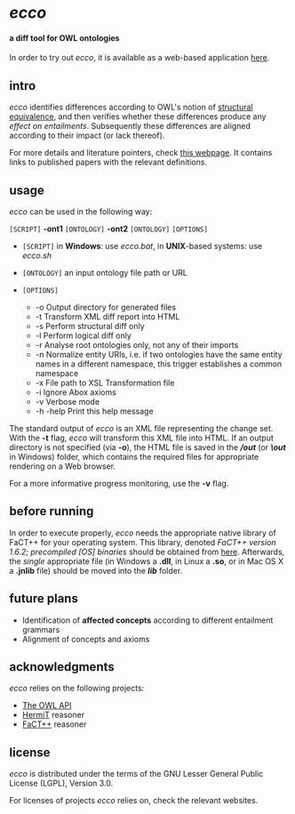 *ecco*
====

#### a diff tool for OWL ontologies ####

In order to try out *ecco*, it is available as a web-based application [here](http://owl.cs.manchester.ac.uk/diff).


intro
--------------------

*ecco* identifies differences according to OWL's notion of [structural equivalence](http://www.w3.org/TR/owl2-syntax/#Structural_Specification),
and then verifies whether these differences produce any *effect on entailments*.
Subsequently these differences are aligned according to their impact (or lack thereof).

For more details and literature pointers, check [this webpage](http://owl.cs.manchester.ac.uk/research/topics/diff/). It contains links to published papers with the relevant definitions.


usage
--------------------

*ecco* can be used in the following way: 

`[SCRIPT]` **-ont1** `[ONTOLOGY]` **-ont2** `[ONTOLOGY]` `[OPTIONS]`

* `[SCRIPT]` in **Windows**: use *ecco.bat*, in **UNIX**-based systems: use *ecco.sh*

* `[ONTOLOGY]` an input ontology file path or URL

* `[OPTIONS]`
    * -o    Output directory for generated files
    * -t    Transform XML diff report into HTML
    * -s    Perform structural diff only
    * -l	Perform logical diff only
    * -r    Analyse root ontologies only, not any of their imports
    * -n    Normalize entity URIs, i.e. if two ontologies have the same entity names in a different namespace, this trigger establishes a common namespace
    * -x		File path to XSL Transformation file
    * -i		Ignore Abox axioms
    * -v		Verbose mode
    * -h -help	Print this help message

The standard output of *ecco* is an XML file representing the change set. 
With the **-t** flag, *ecco* will transform this XML file into HTML. If an output 
directory is not specified (via **-o**), the HTML file is saved in the **_/out_** (or **_\out_** in Windows) folder, which 
contains the required files for appropriate rendering on a Web browser.

For a more informative progress monitoring, use the **-v** flag.


before running
--------------------
In order to execute properly, *ecco* needs the appropriate native library of FaCT++ for your operating system. 
This library, denoted *FaCT++ version 1.6.2; precompiled [OS] binaries* should be obtained from [here](https://code.google.com/p/factplusplus/downloads/list).
Afterwards, the *single* appropriate file (in Windows a **.dll**, in Linux a **.so**, or in Mac OS X a **.jnlib** file) should
be moved into the **_lib_** folder.


future plans
--------------------

* Identification of **affected concepts** according to different entailment grammars
* Alignment of concepts and axioms


acknowledgments
--------------------

*ecco* relies on the following projects:

 * [The OWL API](http://owlapi.sourceforge.net/)
 * [HermiT](http://www.hermit-reasoner.com/) reasoner
 * [FaCT++](https://code.google.com/p/factplusplus/) reasoner
 
 
license
--------------------
*ecco* is distributed under the terms of the GNU Lesser General Public License (LGPL), Version 3.0.

For licenses of projects *ecco* relies on, check the relevant websites.